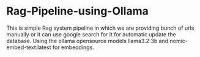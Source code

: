 # Rag-Pipeline-using-Ollama
This is simple Rag system pipeline in which we are providing bunch of urls manually or it can use google search for it for automatic update the database. Using the ollama opensource models llama3.2:3b and nomic-embed-text:latest for embeddings.
